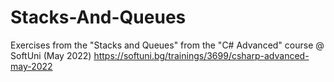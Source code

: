 # Stacks-And-Queues

Exercises from the "Stacks and Queues" from the "C# Advanced" course @ SoftUni (May 2022)
https://softuni.bg/trainings/3699/csharp-advanced-may-2022
